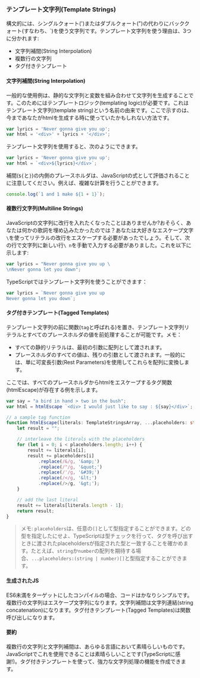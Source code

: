 ### テンプレート文字列(Template Strings)
構文的には、シングルクォート(')またはダブルクォート(")の代わりにバッククォート(すなわち、\`)を使う文字列です。テンプレート文字列を使う理由は、3つに分かれます:

* 文字列補間(String Interpolation)
* 複数行の文字列
* タグ付きテンプレート

#### 文字列補間(String Interpolation)
一般的な使用例は、静的な文字列と変数を組み合わせて文字列を生成することです。このためにはテンプレートロジック(templating logic)が必要です。これはテンプレート文字列(template string)という名前の由来です。ここで示すのは、今まであなたがhtmlを生成する時に使っていたかもしれない方法です。

```ts
var lyrics = 'Never gonna give you up';
var html = '<div>' + lyrics + '</div>';
```
テンプレート文字列を使用すると、次のようにできます。

```ts
var lyrics = 'Never gonna give you up';
var html = `<div>${lyrics}</div>`;
```

補間(`${`と`}`)の内側のプレースホルダは、JavaScriptの式として評価されることに注意してください。例えば、複雑な計算を行うことができます。

```ts
console.log(`1 and 1 make ${1 + 1}`);
```

#### 複数行文字列(Multiline Strings)
JavaScriptの文字列に改行を入れたくなったことはありませんか?おそらく、あなたは何かの歌詞を埋め込みたかったのでは？あなたは大好きなエスケープ文字`\`を使ってリテラルの改行をエスケープする必要があったでしょう。そして、次の行で文字列に新しい行`\ n`を手動で入力する必要がありました。これを以下に示します:

```ts
var lyrics = "Never gonna give you up \
\nNever gonna let you down";
```

TypeScriptではテンプレート文字列を使うことができます：

```ts
var lyrics = `Never gonna give you up
Never gonna let you down`;
```

#### タグ付きテンプレート(Tagged Templates)

テンプレート文字列の前に関数(`tag`と呼ばれる)を置き、テンプレート文字列リテラルとすべてのプレースホルダの値を前処理することが可能です。メモ：
* すべての静的リテラルは、最初の引数に配列として渡されます。
* プレースホルダのすべての値は、残りの引数として渡されます。一般的には、単に可変長引数(Rest Parameters)を使用してこれらを配列に変換します。

ここでは、すべてのプレースホルダからhtmlをエスケープするタグ関数(htmlEscape)が存在する例を示します。

```ts
var say = "a bird in hand > two in the bush";
var html = htmlEscape `<div> I would just like to say : ${say}</div>`;

// a sample tag function
function htmlEscape(literals: TemplateStringsArray, ...placeholders: string[]) {
    let result = "";

    // interleave the literals with the placeholders
    for (let i = 0; i < placeholders.length; i++) {
        result += literals[i];
        result += placeholders[i]
            .replace(/&/g, '&amp;')
            .replace(/"/g, '&quot;')
            .replace(/'/g, '&#39;')
            .replace(/</g, '&lt;')
            .replace(/>/g, '&gt;');
    }

    // add the last literal
    result += literals[literals.length - 1];
    return result;
}
```
> メモ: `placeholders`は、任意の`[]`として型指定することができます。どの型を指定したにせよ、TypeScriptは型チェックを行って、タグを呼び出すときに渡されたplaceholdersが指定された型と一致することを確かめます。たとえば、`string`か`number`の配列を期待する場合、`...placeholders:(string | number)[]`と型指定することができます。

#### 生成されたJS
ES6未満をターゲットにしたコンパイルの場合、コードはかなりシンプルです。複数行の文字列はエスケープ文字列になります。文字列補間は文字列連結(string concatenation)になります。タグ付きテンプレート(Tagged Templates)は関数呼び出しになります。

#### 要約
複数行の文字列と文字列補間は、あらゆる言語において素晴らしいものです。JavaScriptでこれを使用できることは素晴らしいことです(TypeScriptに感謝!)。タグ付きテンプレートを使って、強力な文字列処理の機能を作成できます。
